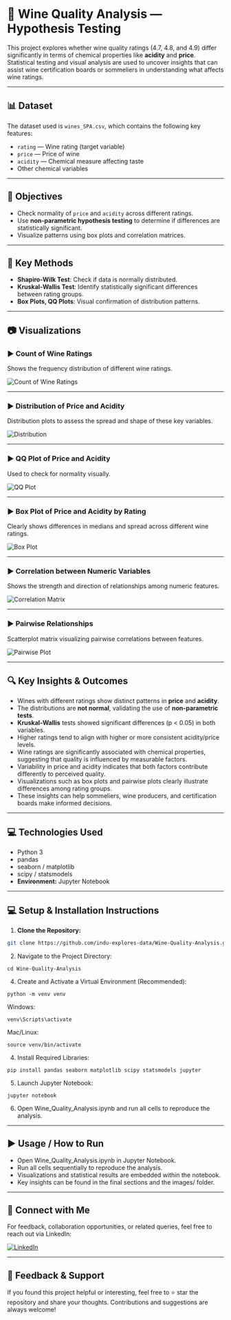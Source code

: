 # 🍷 Wine Quality Analysis — Hypothesis Testing

This project explores whether wine quality ratings (4.7, 4.8, and 4.9) differ significantly in terms of chemical properties like **acidity** and **price**. Statistical testing and visual analysis are used to uncover insights that can assist wine certification boards or sommeliers in understanding what affects wine ratings.

---

## 📊 Dataset

The dataset used is `wines_SPA.csv`, which contains the following key features:

- `rating` — Wine rating (target variable)
- `price` — Price of wine
- `acidity` — Chemical measure affecting taste
- Other chemical variables

---

## 🧪 Objectives

- Check normality of `price` and `acidity` across different ratings.
- Use **non-parametric hypothesis testing** to determine if differences are statistically significant.
- Visualize patterns using box plots and correlation matrices.

---

## 📌 Key Methods

- **Shapiro-Wilk Test**: Check if data is normally distributed.
- **Kruskal-Wallis Test**: Identify statistically significant differences between rating groups.
- **Box Plots, QQ Plots**: Visual confirmation of distribution patterns.

---

## 📷 Visualizations

### ▶️ Count of Wine Ratings
Shows the frequency distribution of different wine ratings.

![Count of Wine Ratings](images/Count%20of%20Wine%20Ratings%20using%20Analysis.png)

---

### ▶️ Distribution of Price and Acidity
Distribution plots to assess the spread and shape of these key variables.

![Distribution](images/Distribution%20of%20Price%20and%20Acidity.png)

---

### ▶️ QQ Plot of Price and Acidity
Used to check for normality visually.

![QQ Plot](images/QQ%20Plot%20of%20Price%20and%20Acidity.png)

---

### ▶️ Box Plot of Price and Acidity by Rating
Clearly shows differences in medians and spread across different wine ratings.

![Box Plot](images/Box%20Plot%20of%20Price%20and%20Acidity%20by%20Rating.png)

---

### ▶️ Correlation between Numeric Variables
Shows the strength and direction of relationships among numeric features.

![Correlation Matrix](images/Correlation%20between%20Numeric%20Variables.png)

---

### ▶️ Pairwise Relationships
Scatterplot matrix visualizing pairwise correlations between features.

![Pairwise Plot](images/Pairwise%20relationships%20between%20Variables.png)

---

## 🔍 Key Insights & Outcomes
- Wines with different ratings show distinct patterns in **price** and **acidity**.
- The distributions are **not normal**, validating the use of **non-parametric tests**.
- **Kruskal-Wallis** tests showed significant differences (p < 0.05) in both variables.
- Higher ratings tend to align with higher or more consistent acidity/price levels.
- Wine ratings are significantly associated with chemical properties, suggesting that quality is influenced by measurable factors.
- Variability in price and acidity indicates that both factors contribute differently to perceived quality.
- Visualizations such as box plots and pairwise plots clearly illustrate differences among rating groups.
- These insights can help sommeliers, wine producers, and certification boards make informed decisions.

---

## 💻 Technologies Used

- Python 3
- pandas
- seaborn / matplotlib
- scipy / statsmodels
- **Environment:** Jupyter Notebook

---

## 💻 Setup & Installation Instructions
1. **Clone the Repository:**
```bash
git clone https://github.com/indu-explores-data/Wine-Quality-Analysis.git
```
2. Navigate to the Project Directory:
```
cd Wine-Quality-Analysis
```
4. Create and Activate a Virtual Environment (Recommended):
```
python -m venv venv
```
Windows:
```
venv\Scripts\activate
```
Mac/Linux:
```
source venv/bin/activate
```
4. Install Required Libraries:
```
pip install pandas seaborn matplotlib scipy statsmodels jupyter
```
5. Launch Jupyter Notebook:
```
jupyter notebook
```
6. Open Wine_Quality_Analysis.ipynb and run all cells to reproduce the analysis.

----

▶️ Usage / How to Run
-
- Open Wine_Quality_Analysis.ipynb in Jupyter Notebook.
- Run all cells sequentially to reproduce the analysis.
- Visualizations and statistical results are embedded within the notebook.
- Key insights can be found in the final sections and the images/ folder.

---

## 🔗 Connect with Me

For feedback, collaboration opportunities, or related queries, feel free to reach out via LinkedIn:

[![LinkedIn](https://img.shields.io/badge/LinkedIn-Profile-blue?logo=linkedin)](https://www.linkedin.com/in/indu-r-3a3767170/)

- ---

## 🙌 Feedback & Support

If you found this project helpful or interesting, feel free to ⭐ star the repository and share your thoughts. Contributions and suggestions are always welcome!


